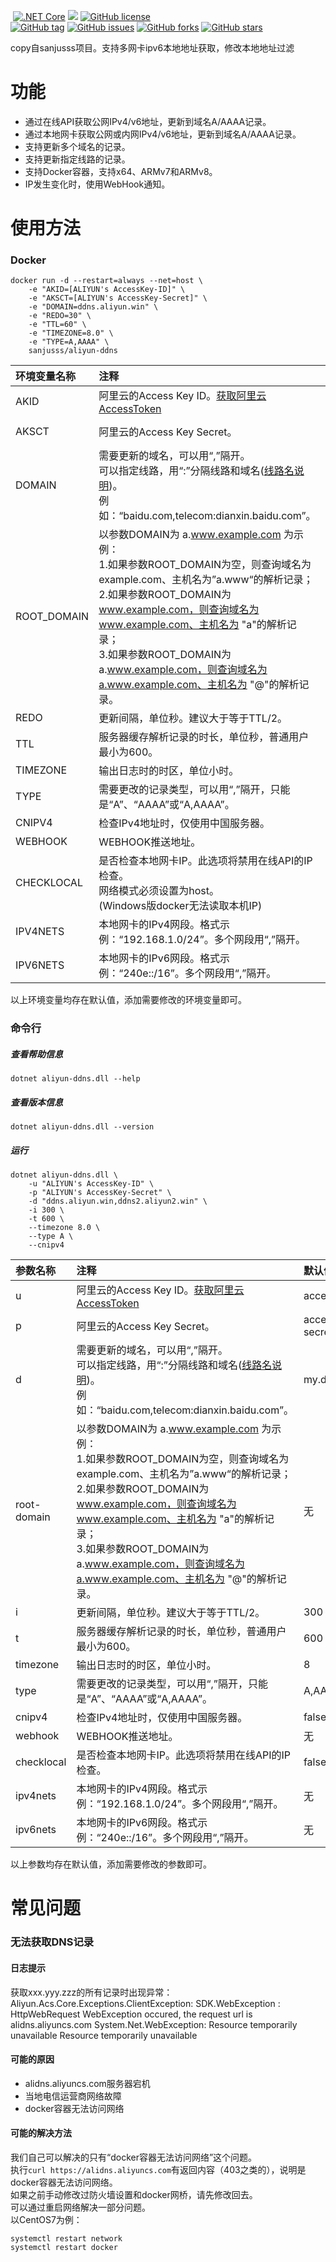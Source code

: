 ﻿﻿
[![.NET Core](https://github.com/sanjusss/aliyun-ddns/actions/workflows/dotnet-core.yml/badge.svg?branch=master)](https://github.com/sanjusss/aliyun-ddns/actions/workflows/dotnet-core.yml)
[![](https://img.shields.io/docker/stars/sanjusss/aliyun-ddns.svg?logo=docker)](https://hub.docker.com/r/sanjusss/aliyun-ddns)
[![GitHub license](https://img.shields.io/github/license/sanjusss/aliyun-ddns.svg)](https://github.com/sanjusss/aliyun-ddns/blob/master/LICENSE)  
[![GitHub tag](https://img.shields.io/github/tag/sanjusss/aliyun-ddns.svg)](https://github.com/sanjusss/aliyun-ddns/tags)
[![GitHub issues](https://img.shields.io/github/issues/sanjusss/aliyun-ddns.svg)](https://github.com/sanjusss/aliyun-ddns/issues)
[![GitHub forks](https://img.shields.io/github/forks/sanjusss/aliyun-ddns.svg)](https://github.com/sanjusss/aliyun-ddns/network)
[![GitHub stars](https://img.shields.io/github/stars/sanjusss/aliyun-ddns.svg)](https://github.com/sanjusss/aliyun-ddns/stargazers)

copy自sanjusss项目。支持多网卡ipv6本地地址获取，修改本地地址过滤

# 功能
- 通过在线API获取公网IPv4/v6地址，更新到域名A/AAAA记录。
- 通过本地网卡获取公网或内网IPv4/v6地址，更新到域名A/AAAA记录。
- 支持更新多个域名的记录。
- 支持更新指定线路的记录。
- 支持Docker容器，支持x64、ARMv7和ARMv8。
- IP发生变化时，使用WebHook通知。

# 使用方法

### Docker
```
docker run -d --restart=always --net=host \
    -e "AKID=[ALIYUN's AccessKey-ID]" \
    -e "AKSCT=[ALIYUN's AccessKey-Secret]" \
    -e "DOMAIN=ddns.aliyun.win" \
    -e "REDO=30" \
    -e "TTL=60" \
    -e "TIMEZONE=8.0" \
    -e "TYPE=A,AAAA" \
    sanjusss/aliyun-ddns
```
| 环境变量名称 | 注释 | 默认值 |
| :---- | :----- | :--- |
|AKID|阿里云的Access Key ID。[获取阿里云AccessToken](https://usercenter.console.aliyun.com/)|access key id|
|AKSCT|阿里云的Access Key Secret。|access key secret|
|DOMAIN|需要更新的域名，可以用“,”隔开。<br>可以指定线路，用“:”分隔线路和域名([线路名说明](https://help.aliyun.com/document_detail/29807.html?spm=a2c4g.11186623.2.14.42405eb4boCsnd))。<br>例如：“baidu.com,telecom:dianxin.baidu.com”。|my.domain.com|
|ROOT_DOMAIN|以参数DOMAIN为 a.www.example.com 为示例：<br>1.如果参数ROOT_DOMAIN为空，则查询域名为example.com、主机名为”a.www“的解析记录；<br>2.如果参数ROOT_DOMAIN为 www.example.com，则查询域名为www.example.com、主机名为 "a"的解析记录；<br>3.如果参数ROOT_DOMAIN为 a.www.example.com，则查询域名为a.www.example.com、主机名为 "@"的解析记录。|无|
|REDO|更新间隔，单位秒。建议大于等于TTL/2。|300|
|TTL|服务器缓存解析记录的时长，单位秒，普通用户最小为600。|600|
|TIMEZONE|输出日志时的时区，单位小时。|8|
|TYPE|需要更改的记录类型，可以用“,”隔开，只能是“A”、“AAAA”或“A,AAAA”。|A,AAAA|
|CNIPV4|检查IPv4地址时，仅使用中国服务器。|false|
|WEBHOOK|WEBHOOK推送地址。|无|
|CHECKLOCAL|是否检查本地网卡IP。此选项将禁用在线API的IP检查。<br>网络模式必须设置为host。<br>(Windows版docker无法读取本机IP)|false|
|IPV4NETS|本地网卡的IPv4网段。格式示例：“192.168.1.0/24”。多个网段用“,”隔开。|无|
|IPV6NETS|本地网卡的IPv6网段。格式示例：“240e::/16”。多个网段用“,”隔开。|无|

以上环境变量均存在默认值，添加需要修改的环境变量即可。

### 命令行
##### 查看帮助信息
```
dotnet aliyun-ddns.dll --help
```
##### 查看版本信息
```
dotnet aliyun-ddns.dll --version
```
##### 运行
```
dotnet aliyun-ddns.dll \
    -u "ALIYUN's AccessKey-ID" \
    -p "ALIYUN's AccessKey-Secret" \
    -d "ddns.aliyun.win,ddns2.aliyun2.win" \
    -i 300 \
    -t 600 \
    --timezone 8.0 \
    --type A \
    --cnipv4
```

| 参数名称 | 注释 | 默认值 |
| :---- | :----- | :--- |
|u|阿里云的Access Key ID。[获取阿里云AccessToken](https://usercenter.console.aliyun.com/)|access key id|
|p|阿里云的Access Key Secret。|access key secret|
|d|需要更新的域名，可以用“,”隔开。<br>可以指定线路，用“:”分隔线路和域名([线路名说明](https://help.aliyun.com/document_detail/29807.html?spm=a2c4g.11186623.2.14.42405eb4boCsnd))。<br>例如：“baidu.com,telecom:dianxin.baidu.com”。|my.domain.com|
|root-domain|以参数DOMAIN为 a.www.example.com 为示例：<br>1.如果参数ROOT_DOMAIN为空，则查询域名为example.com、主机名为”a.www“的解析记录；<br>2.如果参数ROOT_DOMAIN为 www.example.com，则查询域名为www.example.com、主机名为 "a"的解析记录；<br>3.如果参数ROOT_DOMAIN为 a.www.example.com，则查询域名为a.www.example.com、主机名为 "@"的解析记录。|无|
|i|更新间隔，单位秒。建议大于等于TTL/2。|300|
|t|服务器缓存解析记录的时长，单位秒，普通用户最小为600。|600|
|timezone|输出日志时的时区，单位小时。|8|
|type|需要更改的记录类型，可以用“,”隔开，只能是“A”、“AAAA”或“A,AAAA”。|A,AAAA|
|cnipv4|检查IPv4地址时，仅使用中国服务器。|false|
|webhook|WEBHOOK推送地址。|无|
|checklocal|是否检查本地网卡IP。此选项将禁用在线API的IP检查。|false|
|ipv4nets|本地网卡的IPv4网段。格式示例：“192.168.1.0/24”。多个网段用“,”隔开。|无|
|ipv6nets|本地网卡的IPv6网段。格式示例：“240e::/16”。多个网段用“,”隔开。|无|

以上参数均存在默认值，添加需要修改的参数即可。

# 常见问题

### 无法获取DNS记录
#### 日志提示
获取xxx.yyy.zzz的所有记录时出现异常：Aliyun.Acs.Core.Exceptions.ClientException: SDK.WebException : HttpWebRequest WebException occured, the request url is alidns.aliyuncs.com System.Net.WebException: Resource temporarily unavailable Resource temporarily unavailable  
#### 可能的原因
- alidns.aliyuncs.com服务器宕机
- 当地电信运营商网络故障
- docker容器无法访问网络
#### 可能的解决方法
我们自己可以解决的只有“docker容器无法访问网络”这个问题。  
执行`curl https://alidns.aliyuncs.com`有返回内容（403之类的），说明是docker容器无法访问网络。  
如果之前手动修改过防火墙设置和docker网桥，请先修改回去。  
可以通过重启网络解决一部分问题。  
以CentOS7为例：
```shell
systemctl restart network
systemctl restart docker
```

